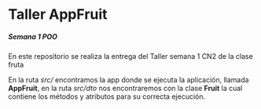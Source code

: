 <h1>Taller AppFruit</h1>
<h5>Semana 1 POO</h5>

<p>
En este repositorio se realiza la entrega del Taller semana 1 CN2 de la clase 
fruta
</p>
En la ruta <em>src/</em> encontramos la app donde se ejecuta la aplicación, llamada <strong>AppFruit</strong>, 
en la ruta <em>src/dto</em> nos encontraremos con la clase <strong>Fruit</strong> la cual contiene los métodos
y atributos para su correcta ejecución.
<p>
